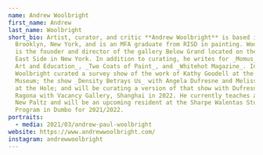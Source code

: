 ```yaml
---
name: Andrew Woolbright
first_name: Andrew
last_name: Woolbright
short_bio: Artist, curator, and critic **Andrew Woolbright** is based in
  Brooklyn, New York, and is an MFA graduate from RISD in painting. Woolbright
  is the founder and director of the gallery Below Grand located on the Lower
  East Side in New York. In addition to curating, he writes for _Momus_, _E-Flux
  Art and Education_, _Two Coats of Paint_, and _Whitehot Magazine_. In 2021,
  Woolbright curated a survey show of the work of Kathy Goodell at the Dorsky
  Museum; the show _Density Betrays Us_ with Angela Dufresne and Melissa Ragona
  at the Hole; and will be curating a version of that show with Dufresne and
  Ragona with Vacancy Gallery, Shanghai in 2022. He currently teaches at SUNY
  New Paltz and will be an upcoming resident at the Sharpe Walentas Studio
  Program in Dumbo for 2021/2022.
portraits:
  - media: 2021/03/andrew-paul-woolbright
website: https://www.andrewwoolbright.com/
instagram: andrewwoolbright
---
```

